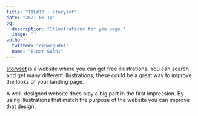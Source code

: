 ```yaml
---
title: "TIL#13 - storyset"
date: "2021-06-14"
og:
  description: "Illustrations for you page."
  image: ""
author:
  twitter: "einargudni"
  name: "Einar Guðni"
---
```


[storyset](https://storyset.com/) is a website where you can get free illustrations.
You can search and get many different illustrations, these could be a great way to improve the looks of your landing page.

A well-designed website does play a big part in the first impression. By using illustrations that match the purpose of the website you can improve that design.
